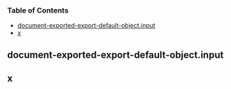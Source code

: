 <!-- Generated by documentation.js. Update this documentation by updating the source code. -->

### Table of Contents

-   [document-exported-export-default-object.input](#document-exported-export-default-objectinput)
-   [x](#x)

## document-exported-export-default-object.input

## x
